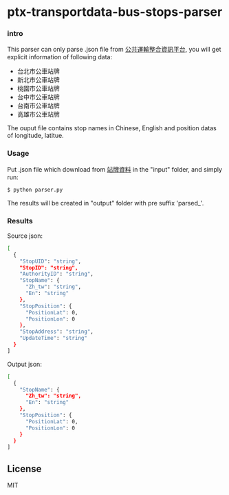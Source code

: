 # ptx-transportdata-bus-stops-parser

### intro
This parser can only parse .json file from [公共運輸整合資訊平台](http://ptx.transportdata.tw), you will get explicit information of following data:
 - 台北市公車站牌
 - 新北市公車站牌
 - 桃園市公車站牌
 - 台中市公車站牌
 - 台南市公車站牌
 - 高雄市公車站牌

The ouput file contains stop names in Chinese, English and position datas of longitude, latitue.
### Usage
Put .json file which download from [站牌資料](http://ptx.transportdata.tw/MOTC/v1/Bus/Stop/) in the "input" folder, and simply run:
```sh
$ python parser.py
```
The results will be created in "output" folder with pre suffix 'parsed_'.
### Results
Source json:
```sh
[
  {
    "StopUID": "string",
    "StopID": "string",
    "AuthorityID": "string",
    "StopName": {
      "Zh_tw": "string",
      "En": "string"
    },
    "StopPosition": {
      "PositionLat": 0,
      "PositionLon": 0
    },
    "StopAddress": "string",
    "UpdateTime": "string"
  }
]
```
Output json:
```sh
[
  {
    "StopName": {
      "Zh_tw": "string",
      "En": "string"
    },
    "StopPosition": {
      "PositionLat": 0,
      "PositionLon": 0
    }
  }
]
```
License
----

MIT